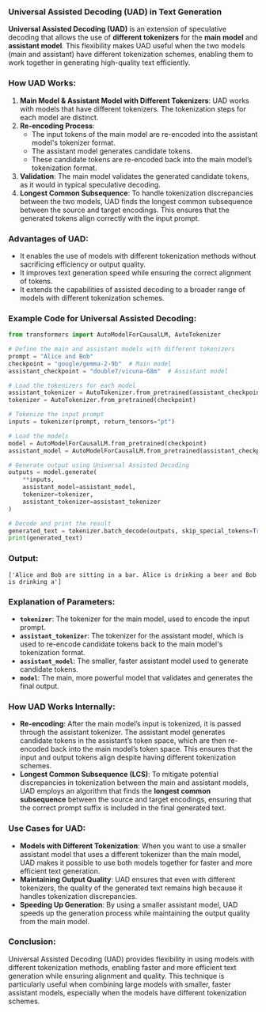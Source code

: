 ### **Universal Assisted Decoding (UAD) in Text Generation**

**Universal Assisted Decoding (UAD)** is an extension of speculative decoding that allows the use of **different tokenizers** for the **main model** and **assistant model**. This flexibility makes UAD useful when the two models (main and assistant) have different tokenization schemes, enabling them to work together in generating high-quality text efficiently.

### **How UAD Works:**
1. **Main Model & Assistant Model with Different Tokenizers**: UAD works with models that have different tokenizers. The tokenization steps for each model are distinct.
2. **Re-encoding Process**: 
   - The input tokens of the main model are re-encoded into the assistant model's tokenizer format.
   - The assistant model generates candidate tokens.
   - These candidate tokens are re-encoded back into the main model’s tokenization format.
3. **Validation**: The main model validates the generated candidate tokens, as it would in typical speculative decoding. 
4. **Longest Common Subsequence**: To handle tokenization discrepancies between the two models, UAD finds the longest common subsequence between the source and target encodings. This ensures that the generated tokens align correctly with the input prompt.

### **Advantages of UAD:**
- It enables the use of models with different tokenization methods without sacrificing efficiency or output quality.
- It improves text generation speed while ensuring the correct alignment of tokens.
- It extends the capabilities of assisted decoding to a broader range of models with different tokenization schemes.

### **Example Code for Universal Assisted Decoding:**

```python
from transformers import AutoModelForCausalLM, AutoTokenizer

# Define the main and assistant models with different tokenizers
prompt = "Alice and Bob"
checkpoint = "google/gemma-2-9b"  # Main model
assistant_checkpoint = "double7/vicuna-68m"  # Assistant model

# Load the tokenizers for each model
assistant_tokenizer = AutoTokenizer.from_pretrained(assistant_checkpoint)
tokenizer = AutoTokenizer.from_pretrained(checkpoint)

# Tokenize the input prompt
inputs = tokenizer(prompt, return_tensors="pt")

# Load the models
model = AutoModelForCausalLM.from_pretrained(checkpoint)
assistant_model = AutoModelForCausalLM.from_pretrained(assistant_checkpoint)

# Generate output using Universal Assisted Decoding
outputs = model.generate(
    **inputs,
    assistant_model=assistant_model,
    tokenizer=tokenizer,
    assistant_tokenizer=assistant_tokenizer
)

# Decode and print the result
generated_text = tokenizer.batch_decode(outputs, skip_special_tokens=True)
print(generated_text)
```

### **Output:**
```plaintext
['Alice and Bob are sitting in a bar. Alice is drinking a beer and Bob is drinking a']
```

### **Explanation of Parameters:**
- **`tokenizer`**: The tokenizer for the main model, used to encode the input prompt.
- **`assistant_tokenizer`**: The tokenizer for the assistant model, which is used to re-encode candidate tokens back to the main model's tokenization format.
- **`assistant_model`**: The smaller, faster assistant model used to generate candidate tokens.
- **`model`**: The main, more powerful model that validates and generates the final output.

### **How UAD Works Internally:**
- **Re-encoding**: After the main model’s input is tokenized, it is passed through the assistant tokenizer. The assistant model generates candidate tokens in the assistant’s token space, which are then re-encoded back into the main model’s token space. This ensures that the input and output tokens align despite having different tokenization schemes.
- **Longest Common Subsequence (LCS)**: To mitigate potential discrepancies in tokenization between the main and assistant models, UAD employs an algorithm that finds the **longest common subsequence** between the source and target encodings, ensuring that the correct prompt suffix is included in the final generated text.

### **Use Cases for UAD:**
- **Models with Different Tokenization**: When you want to use a smaller assistant model that uses a different tokenizer than the main model, UAD makes it possible to use both models together for faster and more efficient text generation.
- **Maintaining Output Quality**: UAD ensures that even with different tokenizers, the quality of the generated text remains high because it handles tokenization discrepancies.
- **Speeding Up Generation**: By using a smaller assistant model, UAD speeds up the generation process while maintaining the output quality from the main model.

### **Conclusion:**
Universal Assisted Decoding (UAD) provides flexibility in using models with different tokenization methods, enabling faster and more efficient text generation while ensuring alignment and quality. This technique is particularly useful when combining large models with smaller, faster assistant models, especially when the models have different tokenization schemes.